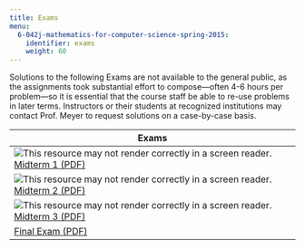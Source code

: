 ```yaml
---
title: Exams
menu:
  6-042j-mathematics-for-computer-science-spring-2015:
    identifier: exams
    weight: 60
---
```

Solutions to the following Exams are not available to the general public, as the assignments took substantial effort to compose—often 4-6 hours per problem—so it is essential that the course staff be able to re-use problems in later terms. Instructors or their students at recognized institutions may contact Prof. Meyer to request solutions on a case-by-case basis.

| Exams |
| --- |
| ![This resource may not render correctly in a screen reader.](/images/inacessible.gif)[Midterm 1 (PDF)](https://open-learning-course-data.s3.amazonaws.com/6-042j-mathematics-for-computer-science-spring-2015/9ce2910b0a6d0b78e5d80df651ace63d_MIT6_042JS15_midterm1.pdf) |
| ![This resource may not render correctly in a screen reader.](/images/inacessible.gif)[Midterm 2 (PDF)](https://open-learning-course-data.s3.amazonaws.com/6-042j-mathematics-for-computer-science-spring-2015/7aff0fc2beb46696fd2e427b15e2cca3_MIT6_042JS15_midterm2.pdf) |
| ![This resource may not render correctly in a screen reader.](/images/inacessible.gif)[Midterm 3 (PDF)](https://open-learning-course-data.s3.amazonaws.com/6-042j-mathematics-for-computer-science-spring-2015/45b8645666ec5c32012cd5522af8bf2e_MIT6_042JS15_midterm3.pdf) |
| [Final Exam (PDF)](https://open-learning-course-data.s3.amazonaws.com/6-042j-mathematics-for-computer-science-spring-2015/f139eb6f880779a6c6dfd8fbe27ef576_MIT6_042JS15_finalexam.pdf)